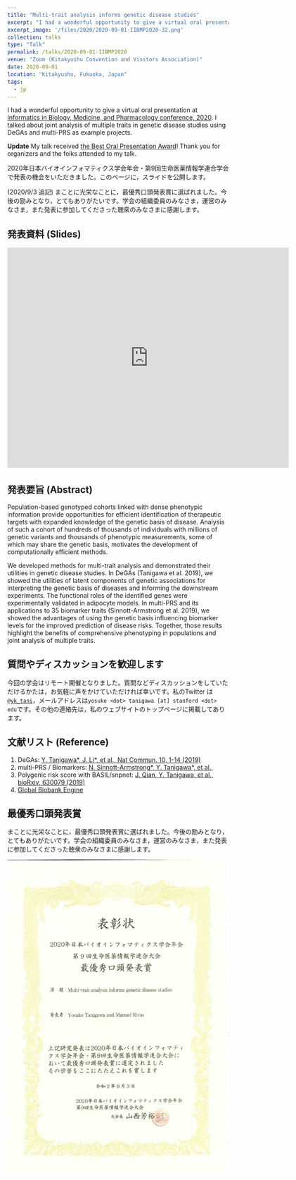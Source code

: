 ```yaml
---
title: "Multi-trait analysis informs genetic disease studies"
excerpt: "I had a wonderful opportunity to give a virtual oral presentation at Informatics in Biology, Medicine, and Pharmacology conference, 2020. I talked about joint analysis of multiple traits in genetic disease studies using DeGAs and multi-PRS as example projects."
excerpt_image: '/files/2020/2020-09-01-IIBMP2020-32.png'
collection: talks
type: "Talk"
permalink: /talks/2020-09-01-IIBMP2020
venue: "Zoom (Kitakyushu Convention and Visitors Association)"
date: 2020-09-01
location: "Kitakyushu, Fukuoka, Japan"
tags:
  - jp
---
```


I had a wonderful opportunity to give a virtual oral presentation at [Informatics in Biology, Medicine, and Pharmacology conference, 2020](https://www.jsbi.org/iibmp2020/program/oral.html). I talked about joint analysis of multiple traits in genetic disease studies using DeGAs and multi-PRS as example projects.

**Update** My talk received [the Best Oral Presentation Award](https://www.jsbi.org/activity/news/annual_meetings/detail--id-226.html)! Thank you for organizers and the folks attended to my talk.

2020年日本バイオインフォマティクス学会年会・第9回生命医薬情報学連合学会で発表の機会をいただきました。このページに，スライドを公開します。

(2020/9/3 追記) まことに光栄なことに，最優秀口頭発表賞に選ばれました。今後の励みとなり，とてもありがたいです。学会の組織委員のみなさま，運営のみなさま，また発表に参加してくださった聴衆のみなさまに感謝します。

## 発表資料 (Slides)

<iframe src="https://docs.google.com/presentation/d/e/2PACX-1vQLMoyVLk3AMEXqneLWTYFe4WmfAhyi_CIVF4F-OOSSOmKb6UL7SygLsi9n4ESwedSHr4X1ZSUGxhhb/embed?start=false&loop=false&delayms=3000" frameborder="0" width="640" height="500" allowfullscreen="true" mozallowfullscreen="true" webkitallowfullscreen="true"></iframe>

## 発表要旨 (Abstract)

Population-based genotyped cohorts linked with dense phenotypic information provide opportunities for efficient identification of therapeutic targets with expanded knowledge of the genetic basis of disease. Analysis of such a cohort of hundreds of thousands of individuals with millions of genetic variants and thousands of phenotypic measurements, some of which may share the genetic basis, motivates the development of computationally efficient methods.

We developed methods for multi-trait analysis and demonstrated their utilities in genetic disease studies. In DeGAs (Tanigawa et al. 2019), we showed the utilities of latent components of genetic associations for interpreting the genetic basis of diseases and informing the downstream experiments. The functional roles of the identified genes were experimentally validated in adipocyte models. In multi-PRS and its applications to 35 biomarker traits (Sinnott-Armstrong et al. 2019), we showed the advantages of using the genetic basis influencing biomarker levels for the improved prediction of disease risks. Together, those results highlight the benefits of comprehensive phenotyping in populations and joint analysis of multiple traits.

## 質問やディスカッションを歓迎します

今回の学会はリモート開催となりました。質問などディスカッションをしていただけるかたは，お気軽に声をかけていただければ幸いです。私のTwitter は [`@yk_tani`](https://twitter.com/yk_tani)，メールアドレスは` yosuke <dot> tanigawa [at] stanford <dot> edu `です。その他の連絡先は，私のウェブサイトのトップページに掲載してあります。

## 文献リスト (Reference)

1. DeGAs: [Y. Tanigawa\*, J. Li\*, et al., Nat Commun. 10, 1-14 (2019)](/publication/2019-09-06-DeGAs)
2. multi-PRS / Biomarkers: [N. Sinnott-Armstrong\*, Y. Tanigawa\*, et al., ](/publication/2021-01-18-biomarkers)
3. Polygenic risk score with BASIL/snpnet: [J. Qian, Y. Tanigawa, et al., bioRxiv, 630079 (2019)](/publication/2020-10-23-snpnet)
4. [Global Biobank Engine](/resources/2017-GBE)

## 最優秀口頭発表賞

まことに光栄なことに，最優秀口頭発表賞に選ばれました。今後の励みとなり，とてもありがたいです。学会の組織委員のみなさま，運営のみなさま，また発表に参加してくださった聴衆のみなさまに感謝します。

![最優秀口頭発表賞](/files/2020/2020-09-01-IIBMP2020-award.jpg)
